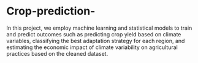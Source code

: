 # Crop-prediction-
In this project, we employ machine learning and statistical models to train and predict outcomes such as predicting crop yield based on climate variables, classifying the best adaptation strategy for each region, and estimating the economic impact of climate variability  on agricultural practices based on the cleaned dataset.
